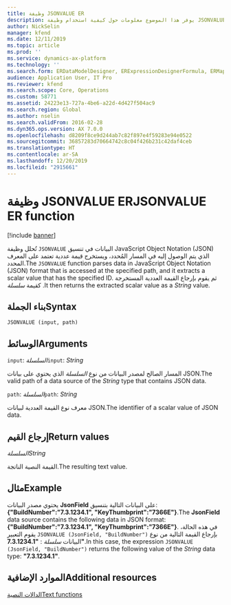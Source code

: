 ```yaml
---
title: وظيفة JSONVALUE ER
description: يوفر هذا الموضوع معلومات حول كيفية استخدام وظيفة JSONVALUE ER.
author: NickSelin
manager: kfend
ms.date: 12/11/2019
ms.topic: article
ms.prod: ''
ms.service: dynamics-ax-platform
ms.technology: ''
ms.search.form: ERDataModelDesigner, ERExpressionDesignerFormula, ERMappedFormatDesigner, ERModelMappingDesigner
audience: Application User, IT Pro
ms.reviewer: kfend
ms.search.scope: Core, Operations
ms.custom: 58771
ms.assetid: 24223e13-727a-4be6-a22d-4d427f504ac9
ms.search.region: Global
ms.author: nselin
ms.search.validFrom: 2016-02-28
ms.dyn365.ops.version: AX 7.0.0
ms.openlocfilehash: d8209f8ce9d244ab7c82f897e4f59283e94e0522
ms.sourcegitcommit: 36857283d70664742c8c04f426b231c42daf4ceb
ms.translationtype: HT
ms.contentlocale: ar-SA
ms.lasthandoff: 12/20/2019
ms.locfileid: "2915661"
---
```

# <span data-ttu-id="c860d-103"><a name="JSONVALUE">وظيفة JSONVALUE ER</a></span><span class="sxs-lookup"><span data-stu-id="c860d-103"><a name="JSONVALUE">JSONVALUE ER function</a></span></span>

[!include [banner](../includes/banner.md)]

<span data-ttu-id="c860d-104">تُحلل وظيفة `JSONVALUE` البيانات في تنسيق JavaScript Object Notation (JSON) الذي يتم الوصول إليه في المسار المُحدد، ويستخرج قيمة عددية تعتمد على المعرف المحدد.‬</span><span class="sxs-lookup"><span data-stu-id="c860d-104">The `JSONVALUE` function parses data in JavaScript Object Notation (JSON) format that is accessed at the specified path, and it extracts a scalar value that has the specified ID.</span></span> <span data-ttu-id="c860d-105">ثم يقوم بإرجاع القيمة العددية المستخرجة كقيمة *سلسلة* .</span><span class="sxs-lookup"><span data-stu-id="c860d-105">It then returns the extracted scalar value as a *String* value.</span></span>

## <a name="syntax"></a><span data-ttu-id="c860d-106">بناء الجملة</span><span class="sxs-lookup"><span data-stu-id="c860d-106">Syntax</span></span>

```
JSONVALUE (input, path)
```

## <a name="arguments"></a><span data-ttu-id="c860d-107">الوسائط</span><span class="sxs-lookup"><span data-stu-id="c860d-107">Arguments</span></span>

<span data-ttu-id="c860d-108">`input`: *السلسلة*</span><span class="sxs-lookup"><span data-stu-id="c860d-108">`input`: *String*</span></span>

<span data-ttu-id="c860d-109">المسار الصالح لمصدر البيانات من نوع *السلسلة* الذي يحتوي على بيانات JSON.</span><span class="sxs-lookup"><span data-stu-id="c860d-109">The valid path of a data source of the *String* type that contains JSON data.</span></span>

<span data-ttu-id="c860d-110">`path`: *السلسلة*</span><span class="sxs-lookup"><span data-stu-id="c860d-110">`path`: *String*</span></span>

<span data-ttu-id="c860d-111">معرف نوع القيمة العددية لبيانات JSON.</span><span class="sxs-lookup"><span data-stu-id="c860d-111">The identifier of a scalar value of JSON data.</span></span>

## <a name="return-values"></a><span data-ttu-id="c860d-112">إرجاع القيم</span><span class="sxs-lookup"><span data-stu-id="c860d-112">Return values</span></span>

<span data-ttu-id="c860d-113">*السلسلة*</span><span class="sxs-lookup"><span data-stu-id="c860d-113">*String*</span></span>

<span data-ttu-id="c860d-114">القيمة النصية الناتجة.</span><span class="sxs-lookup"><span data-stu-id="c860d-114">The resulting text value.</span></span>

## <a name="example"></a><span data-ttu-id="c860d-115">مثال</span><span class="sxs-lookup"><span data-stu-id="c860d-115">Example</span></span>

<span data-ttu-id="c860d-116">يحتوي مصدر البيانات **JsonField** على البيانات التالية بتنسيق: **{"BuildNumber":"7.3.1234.1", "KeyThumbprint":"7366E"}**.</span><span class="sxs-lookup"><span data-stu-id="c860d-116">The **JsonField** data source contains the following data in JSON format: **{"BuildNumber":"7.3.1234.1", "KeyThumbprint":"7366E"}**.</span></span> <span data-ttu-id="c860d-117">في هذه الحالة، يقوم التعبير `JSONVALUE (JsonField, "BuildNumber")` بإرجاع القيمة التالية من نوع البيانات *سلسلة* : **"7.3.1234.1"**.</span><span class="sxs-lookup"><span data-stu-id="c860d-117">In this case, the expression `JSONVALUE (JsonField, "BuildNumber")` returns the following value of the *String* data type: **"7.3.1234.1"**.</span></span>

## <a name="additional-resources"></a><span data-ttu-id="c860d-118">الموارد الإضافية</span><span class="sxs-lookup"><span data-stu-id="c860d-118">Additional resources</span></span>

[<span data-ttu-id="c860d-119">الدالات النصية</span><span class="sxs-lookup"><span data-stu-id="c860d-119">Text functions</span></span>](er-functions-category-text.md)

